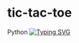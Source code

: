 # tic-tac-toe
Python
[![Typing SVG](https://readme-typing-svg.herokuapp.com?color=%2336BCF7&lines=Computer+science+student)](https://git.io/typing-svg)
